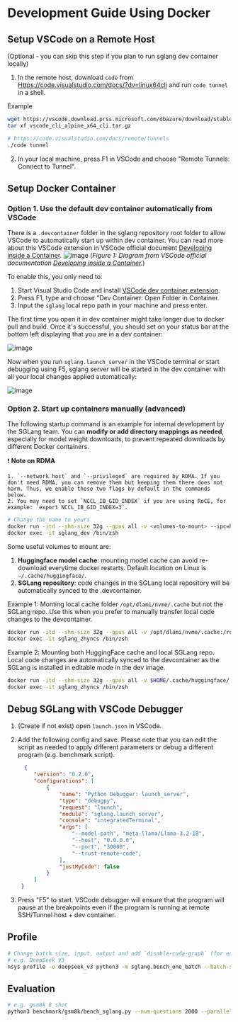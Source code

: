 # Development Guide Using Docker

## Setup VSCode on a Remote Host
(Optional - you can skip this step if you plan to run sglang dev container locally)

1. In the remote host, download `code` from [Https://code.visualstudio.com/docs/?dv=linux64cli](https://code.visualstudio.com/download) and run `code tunnel` in a shell.

Example
```bash
wget https://vscode.download.prss.microsoft.com/dbazure/download/stable/fabdb6a30b49f79a7aba0f2ad9df9b399473380f/vscode_cli_alpine_x64_cli.tar.gz
tar xf vscode_cli_alpine_x64_cli.tar.gz

# https://code.visualstudio.com/docs/remote/tunnels
./code tunnel
```

2. In your local machine, press F1 in VSCode and choose "Remote Tunnels: Connect to Tunnel".

## Setup Docker Container

### Option 1. Use the default dev container automatically from VSCode
There is a `.devcontainer` folder in the sglang repository root folder to allow VSCode to automatically start up within dev container. You can read more about this VSCode extension in VSCode official document [Developing inside a Container](https://code.visualstudio.com/docs/devcontainers/containers).
![image](https://github.com/user-attachments/assets/6a245da8-2d4d-4ea8-8db1-5a05b3a66f6d)
(*Figure 1: Diagram from VSCode official documentation [Developing inside a Container](https://code.visualstudio.com/docs/devcontainers/containers).*)

To enable this, you only need to:
1. Start Visual Studio Code and install [VSCode dev container extension](https://marketplace.visualstudio.com/items?itemName=ms-vscode-remote.remote-containers).
2. Press F1, type and choose "Dev Container: Open Folder in Container.
3. Input the `sglang` local repo path in your machine and press enter.

The first time you open it in dev container might take longer due to docker pull and build. Once it's successful, you should set on your status bar at the bottom left displaying that you are in a dev container:

![image](https://github.com/user-attachments/assets/650bba0b-c023-455f-91f9-ab357340106b)

Now when you run `sglang.launch_server` in the VSCode terminal or start debugging using F5, sglang server will be started in the dev container with all your local changes applied automatically:

![image](https://github.com/user-attachments/assets/748c85ba-7f8c-465e-8599-2bf7a8dde895)


### Option 2. Start up containers manually (advanced)

The following startup command is an example for internal development by the SGLang team. You can **modify or add directory mappings as needed**, especially for model weight downloads, to prevent repeated downloads by different Docker containers.

❗️ **Note on RDMA**

    1. `--network host` and `--privileged` are required by RDMA. If you don't need RDMA, you can remove them but keeping them there does not harm. Thus, we enable these two flags by default in the commands below.
    2. You may need to set `NCCL_IB_GID_INDEX` if you are using RoCE, for example: `export NCCL_IB_GID_INDEX=3`.

```bash
# Change the name to yours
docker run -itd --shm-size 32g --gpus all -v <volumes-to-mount> --ipc=host --network=host --privileged --name sglang_dev lmsysorg/sglang:dev /bin/zsh
docker exec -it sglang_dev /bin/zsh
```
Some useful volumes to mount are:
1. **Huggingface model cache**: mounting model cache can avoid re-download everytime docker restarts. Default location on Linux is `~/.cache/huggingface/`.
2. **SGLang repository**: code changes in the SGLang local repository will be automatically synced to the .devcontainer.

Example 1: Monting local cache folder `/opt/dlami/nvme/.cache` but not the SGLang repo. Use this when you prefer to manually transfer local code changes to the devcontainer.
```bash
docker run -itd --shm-size 32g --gpus all -v /opt/dlami/nvme/.cache:/root/.cache --ipc=host --network=host --privileged --name sglang_zhyncs lmsysorg/sglang:dev /bin/zsh
docker exec -it sglang_zhyncs /bin/zsh
```
Example 2: Mounting both HuggingFace cache and local SGLang repo. Local code changes are automatically synced to the devcontainer as the SGLang is installed in editable mode in the dev image.
```bash
docker run -itd --shm-size 32g --gpus all -v $HOME/.cache/huggingface/:/root/.cache/huggingface -v $HOME/src/sglang:/sgl-workspace/sglang --ipc=host --network=host --privileged --name sglang_zhyncs lmsysorg/sglang:dev /bin/zsh
docker exec -it sglang_zhyncs /bin/zsh
```
## Debug SGLang with VSCode Debugger
1. (Create if not exist) open `launch.json` in VSCode.
2. Add the following config and save. Please note that you can edit the script as needed to apply different parameters or debug a different program (e.g. benchmark script).
     ```JSON
       {
          "version": "0.2.0",
          "configurations": [
              {
                  "name": "Python Debugger: launch_server",
                  "type": "debugpy",
                  "request": "launch",
                  "module": "sglang.launch_server",
                  "console": "integratedTerminal",
                  "args": [
                      "--model-path", "meta-llama/Llama-3.2-1B",
                      "--host", "0.0.0.0",
                      "--port", "30000",
                      "--trust-remote-code",
                  ],
                  "justMyCode": false
              }
          ]
      }
    ```

3. Press "F5" to start. VSCode debugger will ensure that the program will pause at the breakpoints even if the program is running at remote SSH/Tunnel host + dev container.

## Profile

```bash
# Change batch size, input, output and add `disable-cuda-graph` (for easier analysis)
# e.g. DeepSeek V3
nsys profile -o deepseek_v3 python3 -m sglang.bench_one_batch --batch-size 1 --input 128 --output 256 --model deepseek-ai/DeepSeek-V3 --trust-remote-code --tp 8 --disable-cuda-graph
```

## Evaluation

```bash
# e.g. gsm8k 8 shot
python3 benchmark/gsm8k/bench_sglang.py --num-questions 2000 --parallel 2000 --num-shots 8
```
